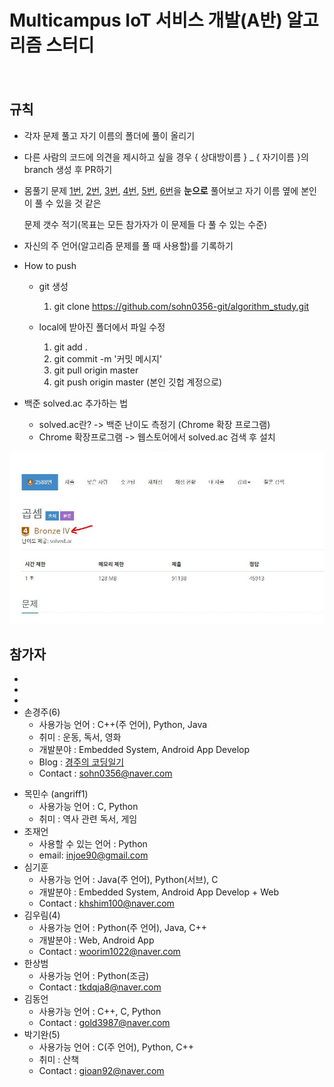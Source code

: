 # Multicampus IoT 서비스 개발(A반) 알고리즘 스터디

　

## 규칙

* 각자 문제 풀고 자기 이름의 폴더에 풀이 올리기

* 다른 사람의 코드에 의견을 제시하고 싶을 경우 { 상대방이름 } _ { 자기이름 }의 branch 생성 후 PR하기

* 몸풀기 문제 [1번](https://www.acmicpc.net/problem/2588), [2번](https://www.acmicpc.net/problem/10872), [3번](https://www.acmicpc.net/problem/2562), [4번](https://www.acmicpc.net/problem/2751), [5번](https://www.acmicpc.net/problem/1697), [6번](https://www.acmicpc.net/problem/1520)을 **눈으로** 풀어보고 자기 이름 옆에 본인이 풀 수 있을 것 같은

  문제 갯수 적기(목표는 모든 참가자가 이 문제들 다 풀 수 있는 수준)

* 자신의 주 언어(알고리즘 문제를 풀 때 사용할)를 기록하기

* How to push

  * git 생성

    1. git clone https://github.com/sohn0356-git/algorithm_study.git

  * local에 받아진 폴더에서 파일 수정
    1. git add . 
    2. git commit -m '커밋 메시지'
    3. git pull origin master   
    4. git push origin master   (본인 깃헙 계정으로)
  
* 백준 solved.ac 추가하는 법

  * solved.ac란? -> 백준 난이도 측정기 (Chrome 확장 프로그램)
  * Chrome 확장프로그램 -> 웹스토어에서 solved.ac 검색 후 설치

![캡처](md-images/108507193-4b446d00-72fd-11eb-9dab-063c7df413b2.JPG)

  

## 참가자

* 
*  
*  
* 손경주(6)
  * 사용가능 언어 : C++(주 언어), Python, Java
  * 취미 : 운동, 독서, 영화
  * 개발분야 : Embedded System, Android App Develop
  * Blog : [경주의 코딩일기](https://sohn0356-git.github.io)
  * Contact : sohn0356@naver.com

- 목민수 (angriff1)
  - 사용가능 언어 : C, Python
  - 취미 : 역사 관련 독서, 게임
- 조재언
  - 사용할 수 있는 언어 : Python
  - email: injoe90@gmail.com
- 심기훈
  - 사용가능 언어 : Java(주 언어), Python(서브), C
  - 개발분야 : Embedded System, Android App Develop + Web
  - Contact : khshim100@naver.com
- 김우림(4)
  - 사용가능 언어 : Python(주 언어),  Java, C++
  - 개발분야 : Web, Android App
  - Contact : woorim1022@naver.com
- 한상범
  - 사용가능 언어 : Python(조금)
  - Contact : tkdqja8@naver.com
- 김동언
  - 사용가능 언어 : C++, C, Python
  - Contact : gold3987@naver.com
- 박기완(5)
  - 사용가능 언어 : C(주 언어), Python, C++
  - 취미 : 산책
  - Contact : gioan92@naver.com
